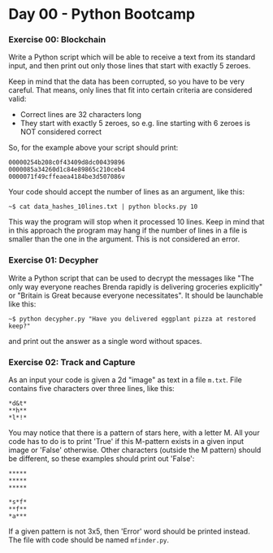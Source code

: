 # Day 00 - Python Bootcamp

### Exercise 00: Blockchain

Write a Python script which will be able to receive a text from its standard input, and then
print out only those lines that start with exactly 5 zeroes.

Keep in mind that the data has been corrupted, so you have to be very careful. 
That means, only lines that fit into certain criteria are considered valid:

- Correct lines are 32 characters long
- They start with exactly 5 zeroes, so e.g. line starting with 6 zeroes is NOT
  considered correct

So, for the example above your script should print:

```
00000254b208c0f43409d8dc00439896
0000085a34260d1c84e89865c210ceb4
0000071f49cffeaea4184be3d507086v
```

Your code should accept the number of lines as an argument, like this:

`~$ cat data_hashes_10lines.txt | python blocks.py 10`

This way the program will stop when it processed 10 lines. Keep in mind that in this approach
the program may hang if the number of lines in a file is smaller than the one in the argument.
This is not considered an error.

### Exercise 01: Decypher

Write a Python script that can be used to decrypt the messages like "The only way
everyone reaches Brenda rapidly is delivering groceries explicitly" or 
"Britain is Great because everyone necessitates". It should be launchable like this:

`~$ python decypher.py "Have you delivered eggplant pizza at restored keep?"`

and print out the answer as a single word without spaces.

### Exercise 02: Track and Capture

As an input your code is given a 2d "image" as text in a file `m.txt`. File contains five
characters over three lines, like this:

```
*d&t*
**h**
*l*!*
```

You may notice that there is a pattern of stars here, with a letter M. All
your code has to do is to print 'True' if this M-pattern exists in a given
input image or 'False' otherwise. Other characters (outside the M pattern)
should be different, so these examples should print out 'False':

```
*****
*****
*****
```

```
*s*f*
**f**
*a***
```

If a given pattern is not 3x5, then 'Error' word should be printed instead.
The file with code should be named `mfinder.py`.
